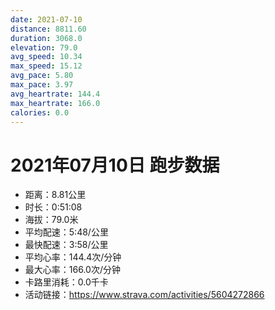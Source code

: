 ```yaml
---
date: 2021-07-10
distance: 8811.60
duration: 3068.0
elevation: 79.0
avg_speed: 10.34
max_speed: 15.12
avg_pace: 5.80
max_pace: 3.97
avg_heartrate: 144.4
max_heartrate: 166.0
calories: 0.0
---
```


# 2021年07月10日 跑步数据

- 距离：8.81公里
- 时长：0:51:08
- 海拔：79.0米
- 平均配速：5:48/公里
- 最快配速：3:58/公里
- 平均心率：144.4次/分钟
- 最大心率：166.0次/分钟
- 卡路里消耗：0.0千卡
- 活动链接：https://www.strava.com/activities/5604272866
